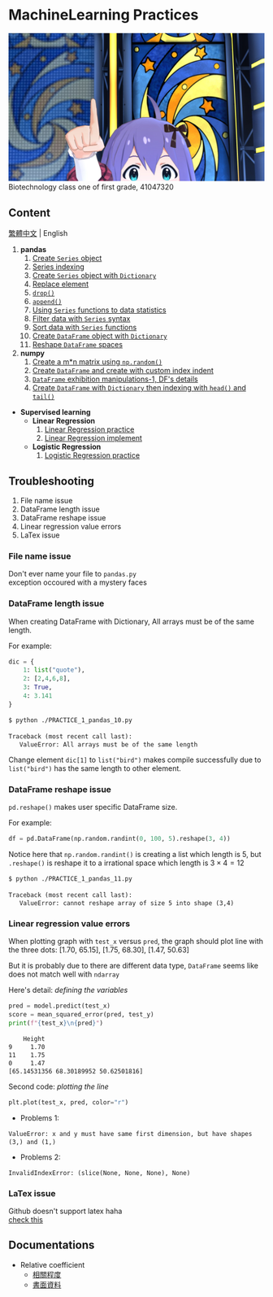 # MachineLearning Practices

![anna](./image/Anna.jpg)
Biotechnology class one of first grade, 41047320

## Content

[繁體中文](README.zh-TW.md) | English

1. **pandas**
   1. [Create `Series` object](./src/1.pandas/PRACTICE_1_pandas_01.py)
   2. [Series indexing](./src/1.pandas/PRACTICE_1_pandas_02.py)
   3. [Create `Series` object with `Dictionary`](./src/1.pandas/PRACTICE_1_pandas_03.py)
   4. [Replace element](./src/1.pandas/PRACTICE_1_pandas_04.py)
   5. [`drop()`](./src/1.pandas/PRACTICE_1_pandas_05.py)
   6. [`append()`](./src/1.pandas/PRACTICE_1_pandas_06.py)
   7. [Using `Series` functions to data statistics](./src/1.pandas/PRACTICE_1_pandas_07.py)
   8. [Filter data with `Series` syntax](./src/1.pandas/PRACTICE_1_pandas_08.py)
   9. [Sort data with `Series` functions](./src/1.pandas/PRACTICE_1_pandas_09.py)
   10. [Create `DataFrame` object with `Dictionary`](./src/1.pandas/PRACTICE_1_pandas_10.py)
   11. [Reshape `DataFrame` spaces](./src/1.pandas/PRACTICE_1_pandas_11.py)
2. **numpy**
    1. [Create a m*n matrix using `np.random()`]()
    2. [Create `DataFrame` and create with custom index indent](./src/2.numpy/PRACTICE_2_numpy_01.py)
    3. [`DataFrame` exhibition manipulations-1, DF's details](./src/2.numpy/PRACTICE_2_numpy_02.py)
    4. [Create `DataFrame` with `Dictionary` then indexing with `head()` and `tail()`](./src/2.numpy/PRACTICE_2_numpy_03.py)  

- **Supervised learning**
  - **Linear Regression**
      1. [Linear Regression practice](./src/3.LinearRegression/PRACTICE_3_LR_01.ipynb)
      2. [Linear Regression implement](./src/3.LinearRegression/PRACTICE_3_LR_02.ipynb)
  - **Logistic Regression**
      1. [Logistic Regression practice](./src/4.LogisticRegression/PRACTICE_4_LR_01.ipynb)

## Troubleshooting

   1. File name issue
   2. DataFrame length issue
   3. DataFrame reshape issue
   4. Linear regression value errors
   5. LaTex issue

### File name issue

Don't ever name your file to `pandas.py`  
exception occoured with a mystery faces

### DataFrame length issue

When creating DataFrame with Dictionary, All arrays must be of the same length.  

For example:

```py
dic = {
    1: list("quote"),
    2: [2,4,6,8],
    3: True,
    4: 3.141
}
```

```console
$ python ./PRACTICE_1_pandas_10.py

Traceback (most recent call last):
   ValueError: All arrays must be of the same length
```

Change element `dic[1]` to `list("bird")` makes compile successfully due to `list("bird")` has the same length to other element.

### DataFrame reshape issue

`pd.reshape()` makes user specific DataFrame size.

For example:

```py
df = pd.DataFrame(np.random.randint(0, 100, 5).reshape(3, 4))
```

Notice here that `np.random.randint()` is creating a list which length is 5, but `.reshape()` is reshape it to a irrational space which length is $3\times 4=12$

```console
$ python ./PRACTICE_1_pandas_11.py

Traceback (most recent call last):
   ValueError: cannot reshape array of size 5 into shape (3,4)
```

### Linear regression value errors

When plotting graph with `test_x` versus `pred`, the graph should plot line with the three dots:
[1.70, 65.15], [1.75, 68.30], [1.47, 50.63]

But it is probably due to there are different data type, `DataFrame` seems like does not match well with `ndarray`

Here's detail: _defining the variables_

```py
pred = model.predict(test_x)
score = mean_squared_error(pred, test_y)
print(f"{test_x}\n{pred}")
```

```console
    Height
9     1.70
11    1.75
0     1.47
[65.14531356 68.30189952 50.62501816]
```

Second code: _plotting the line_

```py
plt.plot(test_x, pred, color="r")
```

- Problems 1:

```console
ValueError: x and y must have same first dimension, but have shapes (3,) and (1,)
```

- Problems 2:

```console
InvalidIndexError: (slice(None, None, None), None)
```

### LaTex issue

Github doesn't support latex haha  
[check this](https://gist.github.com/a-rodin/fef3f543412d6e1ec5b6cf55bf197d7b)

## Documentations

- Relative coefficient
  - [相關程度](http://amebse.nchu.edu.tw/new_page_517.htm)
  - [書面資料](./docs/Relative%20coefficient)
